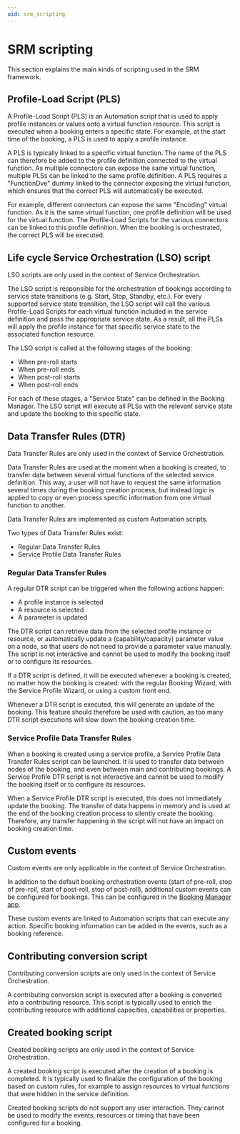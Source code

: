 ```yaml
---
uid: srm_scripting
---
```


# SRM scripting

This section explains the main kinds of scripting used in the SRM framework.

## Profile-Load Script (PLS)

A Profile-Load Script (PLS) is an Automation script that is used to apply profile instances or values onto a virtual function resource. This script is executed when a booking enters a specific state. For example, at the start time of the booking, a PLS is used to apply a profile instance.

A PLS is typically linked to a specific virtual function. The name of the PLS can therefore be added to the profile definition connected to the virtual function. As multiple connectors can expose the same virtual function, multiple PLSs can be linked to the same profile definition. A PLS requires a "FunctionDve" dummy linked to the connector exposing the virtual function, which ensures that the correct PLS will automatically be executed.

For example, different connectors can expose the same "Encoding" virtual function. As it is the same virtual function, one profile definition will be used for the virtual function. The Profile-Load Scripts for the various connectors can be linked to this profile definition. When the booking is orchestrated, the correct PLS will be executed.

## Life cycle Service Orchestration (LSO) script

LSO scripts are only used in the context of Service Orchestration.

The LSO script is responsible for the orchestration of bookings according to service state transitions (e.g. Start, Stop, Standby, etc.). For every supported service state transition, the LSO script will call the various Profile-Load Scripts for each virtual function included in the service definition and pass the appropriate service state. As a result, all the PLSs will apply the profile instance for that specific service state to the associated function resource.

The LSO script is called at the following stages of the booking:

- When pre-roll starts
- When pre-roll ends
- When post-roll starts
- When post-roll ends

For each of these stages, a "Service State" can be defined in the Booking Manager. The LSO script will execute all PLSs with the relevant service state and update the booking to this specific state.

## Data Transfer Rules (DTR)

Data Transfer Rules are only used in the context of Service Orchestration.

Data Transfer Rules are used at the moment when a booking is created, to transfer data between several virtual functions of the selected service definition. This way, a user will not have to request the same information several times during the booking creation process, but instead logic is applied to copy or even process specific information from one virtual function to another.

Data Transfer Rules are implemented as custom Automation scripts.

Two types of Data Transfer Rules exist:

- Regular Data Transfer Rules
- Service Profile Data Transfer Rules

### Regular Data Transfer Rules

A regular DTR script can be triggered when the following actions happen:

- A profile instance is selected
- A resource is selected
- A parameter is updated

The DTR script can retrieve data from the selected profile instance or resource, or automatically update a (capability/capacity) parameter value on a node, so that users do not need to provide a parameter value manually. The script is not interactive and cannot be used to modify the booking itself or to configure its resources.

If a DTR script is defined, it will be executed whenever a booking is created, no matter how the booking is created: with the regular Booking Wizard, with the Service Profile Wizard, or using a custom front end.

Whenever a DTR script is executed, this will generate an update of the booking. This feature should therefore be used with caution, as too many DTR script executions will slow down the booking creation time.

### Service Profile Data Transfer Rules

When a booking is created using a service profile, a Service Profile Data Transfer Rules script can be launched. It is used to transfer data between nodes of the booking, and even between main and contributing bookings. A Service Profile DTR script is not interactive and cannot be used to modify the booking itself or to configure its resources.

When a Service Profile DTR script is executed, this does not immediately update the booking. The transfer of data happens in memory and is used at the end of the booking creation process to silently create the booking. Therefore, any transfer happening in the script will not have an impact on booking creation time.

## Custom events

Custom events are only applicable in the context of Service Orchestration.

In addition to the default booking orchestration events (start of pre-roll, stop of pre-roll, start of post-roll, stop of post-roll), additional custom events can be configured for bookings. This can be configured in the [Booking Manager app](xref:SolSRM).

These custom events are linked to Automation scripts that can execute any action. Specific booking information can be added in the events, such as a booking reference.

## Contributing conversion script

Contributing conversion scripts are only used in the context of Service Orchestration.

A contributing conversion script is executed after a booking is converted into a contributing resource. This script is typically used to enrich the contributing resource with additional capacities, capabilities or properties.

## Created booking script

Created booking scripts are only used in the context of Service Orchestration.

A created booking script is executed after the creation of a booking is completed. It is typically used to finalize the configuration of the booking based on custom rules, for example to assign resources to virtual functions that were hidden in the service definition.

Created booking scripts do not support any user interaction. They cannot be used to modify the events, resources or timing that have been configured for a booking.
